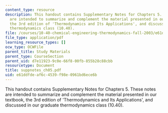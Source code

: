 ```yaml
---
content_type: resource
description: This handout contains Supplementary Notes for Chapters 5. These notes
  are intended to summarize and complement the material presented in our textbook,
  the 3rd edition of 'Thermodynamics and Its Applications', and discussed in our graduate
  thermodynamics class (10.40).
file: /courses/10-40-chemical-engineering-thermodynamics-fall-2003/e61ddfdeaf6c4539f98e0961bd6ece6b_suppnotes_ch05.pdf
file_type: application/pdf
learning_resource_types: []
ocw_type: OCWFile
parent_title: Study Materials
parent_type: CourseSection
parent_uid: d7e11923-9c0e-66f8-00fb-855b28c88cbb
resourcetype: Document
title: suppnotes_ch05.pdf
uid: e61ddfde-af6c-4539-f98e-0961bd6ece6b
---
```

This handout contains Supplementary Notes for Chapters 5. These notes are intended to summarize and complement the material presented in our textbook, the 3rd edition of 'Thermodynamics and Its Applications', and discussed in our graduate thermodynamics class (10.40).


